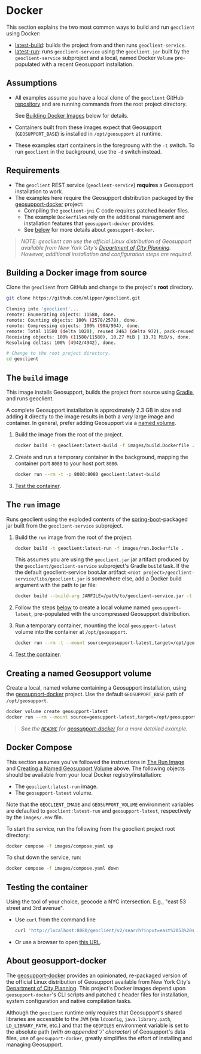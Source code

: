 # Docker

This section explains the two most common ways to build and run `geoclient` using Docker:

* [latest-build](#the-build-image): builds the project from and then runs `geoclient-service`.
* [latest-run](#the-run-image): runs `geoclient-service` using the `geoclient.jar` built by the `geoclient-service` subproject and a local, named Docker `Volume` pre-populated with a recent Geosupport installation.

## Assumptions

* All examples assume you have a local clone of the `geoclient` GitHub [repository](https://github.com/mlipper/geoclient.git) and are running commands from the root project directory.

  See [Building Docker Images](#building-a-docker-image-from-source) below for details.
* Containers built from these images expect that Geosupport (`GEOSUPPORT_BASE`) is installed in `/opt/geosupport` at runtime.
* These examples start containers in the foregroung with the `-t` switch. To run `geoclient` in the background, use the `-d` switch instead.

## Requirements

* The `geoclient` REST service (`geoclient-service`) **requires** a Geosupport installation to work.
* The examples here require the Geosupport distribution packaged by the [geosupport-docker](https://github.com/mlipper/geosupport-docker) project:
  * Compiling the `geoclient-jni` C code requires patched header files.
  * The example `Dockerfile`s rely on the additional management and installation features that `geosupport-docker` provides.
  * See [below](#about-geosupport-docker) for more details about `geosupport-docker`.

> *NOTE: geoclient can use the official Linux distribution of Geosupport available from New York City's [Department of City Planning](https://www.nyc.gov/site/planning/index.page). However, additional installation and configuration steps are required.*

## Building a Docker image from source

Clone the `geoclient` from GitHub and change to the project's **root** directory.

  ```sh
  git clone https://github.com/mlipper/geoclient.git

  Cloning into 'geoclient'...
  remote: Enumerating objects: 11580, done.
  remote: Counting objects: 100% (2578/2578), done.
  remote: Compressing objects: 100% (904/904), done.
  remote: Total 11580 (delta 1020), reused 2463 (delta 972), pack-reused 9002
  Receiving objects: 100% (11580/11580), 10.27 MiB | 13.71 MiB/s, done.
  Resolving deltas: 100% (4942/4942), done.

  # Change to the root project directory.
  cd geoclient
  ```

## The `build` image

This image installs Geosupport, builds the project from source using [Gradle](https://gradle.org/), and runs geoclient.

A complete Geosupport installation is approximately 2.3 GB in size and adding it directly to the image results in both a *very* large image and container. In general, prefer adding Geosupport via a [named volume](#creating-a-named-geosupport-volume).

1. Build the image from the root of the project.

    ```sh
    docker build -t geoclient:latest-build -f images/build.Dockerfile .
    ```

1. Create and run a temporary container in the background, mapping the container port `8080` to your host port `8080`.

    ```sh
    docker run --rm -t -p 8080:8080 geoclient:latest-build
    ```

1. [Test the container](#testing-the-container).

## The `run` image

Runs geoclient using the exploded contents of the [spring-boot](https://docs.spring.io/spring-boot/docs/current/reference/htmlsingle/)-packaged jar built from the `geoclient-service` subproject.

1. Build the `run` image from the root of the project.

    ```sh
    docker build -t geoclient:latest-run -f images/run.Dockerfile .
    ```

   This assumes you are using the `geoclient.jar` jar artifact produced by the `geoclient/geoclient-service` subproject's Gradle `build` task. If the the default geoclient-service bootJar artifact `<root project>/geoclient-service/libs/geoclient.jar` is somewhere else, add a Docker build argument with the path to jar file:

    ```sh
    docker build --build-arg JARFILE=/path/to/geoclient-service.jar -t geoclient:latest-run -f images/run.Dockerfile .
    ```

1. Follow the steps [below](#creating-a-named-geosupport-volume) to create a local volume named `geosupport-latest`, pre-populated with the uncompressed Geosupport distribution.

1. Run a temporary container, mounting the local `geosupport-latest` volume into the container at `/opt/geosupport`.

    ```sh
    docker run --rm -t --mount source=geosupport-latest,target=/opt/geosupport -p 8080:8080 geoclient:latest-run
    ```

1. [Test the container](#testing-the-container).

## Creating a named Geosupport volume

Create a local, named volume containing a Geosupport installation, using the [geosupport-docker](https://github.com/mlipper/geosupport-docker) project. Use the default `GEOSUPPORT_BASE` path of `/opt/geosupport`.

   ```sh
   docker volume create geosupport-latest
   docker run --rm --mount source=geosupport-latest,target=/opt/geosupport mlipper/geosupport-docker:latest /bin/true
   ```

> *See the [`README`](https://github.com/mlipper/geosupport-docker/blob/main/README.md) for [geosupport-docker](#about-geosupport-docker) for a more detailed example.*

## Docker Compose

This section assumes you've followed the instructions in [The Run Image](#the-run-image) and [Creating a Named Geosupport Volume](#creating-a-named-geosupport-volume) above. The following objects should be available from your local Docker registry/installation:

* The `geoclient:latest-run` image.
* The `geosupport-latest` volume.

Note that the `GEOCLIENT_IMAGE` and `GEOSUPPORT_VOLUME` environment variables are defaulted to `geoclient:latest-run` and `geosupport-latest`, respectively by the `images/.env` file.

To start the service, run the following from the geoclient project root directory:

```sh
docker compose -f images/compose.yaml up
```

To shut down the service, run:

```sh
docker compose -f images/compose.yaml down
```

## Testing the container

Using the tool of your choice, geocode a NYC intersection. E.g., "east 53 street and 3rd avenue".

* Use `curl` from the command line

    ```sh
    curl 'http://localhost:8080/geoclient/v2/search?input=east%2053%20street%20and%203rd%20avenue'
    ```

* Or use a browser to open [this URL](http://localhost:8080/geoclient/v2/search?input=east%2053%20street%20and%203rd%20avenue).

## About geosupport-docker

The [geosupport-docker](https://github.com/mlipper/geosupport-docker) provides an opinionated, re-packaged version of the official Linux distribution of Geosupport available from New York City's [Department of City Planning](https://www.nyc.gov/site/planning/index.page). This project's Docker images depend upon `geosupport-docker`'s CLI scripts and patched `C` header files for installation, system configuration and native compilation tasks.

Although the `geoclient` runtime only requires that Geosupport's shared libraries are accessible to the `JVM` (via `ldconfig`, `java.library.path`, `LD_LIBRARY_PATH`, etc.) and that the `GEOFILES` environment variable is set to the absolute path (*with an appended '/' character*) of Geosupport's data files, use of `geosupport-docker`, greatly simplifies the effort of installing and managing Geosupport.
